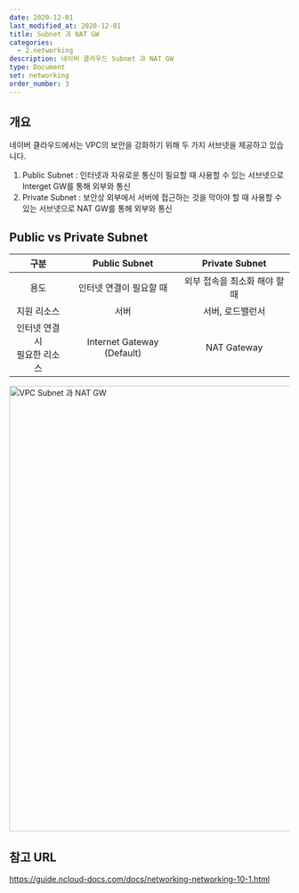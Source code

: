 ```yaml
---
date: 2020-12-01
last_modified_at: 2020-12-01
title: Subnet 과 NAT GW
categories:
  - 2.networking
description: 네이버 클라우드 Subnet 과 NAT GW
type: Document
set: networking
order_number: 3
---
```


## 개요
네이버 클라우드에서는 VPC의 보안을 강화하기 위해 두 가지 서브넷을 제공하고 있습니다.

1. Public Subnet : 인터넷과 자유로운 통신이 필요할 때 사용할 수 있는 서브넷으로 Interget GW를 통해 외부와 통신
2. Private Subnet : 보안상 외부에서 서버에 접근하는 것을 막아야 할 때 사용할 수 있는 서브넷으로 NAT GW를 통해 외부와 통신

## Public vs Private Subnet

| 구분 | Public Subnet | Private Subnet |
| :----: | :----: | :-----: |
| 용도 | 인터넷 연결이 필요할 때 | 외부 접속을 최소화 해야 할 때 |
| 지원 리소스 | 서버 | 서버, 로드밸런서 |
| 인터넷 연결 시<br>필요한 리소스 | Internet Gateway (Default) | NAT Gateway |


<img src="../../images/ncp_vpc_subnet_natgw.png" alt="VPC Subnet 과 NAT GW" style="width:800px;align:center">

## 참고 URL
<a href="https://guide.ncloud-docs.com/docs/networking-networking-10-1" target="_blank" style="word-break:break-all;">https://guide.ncloud-docs.com/docs/networking-networking-10-1.html</a>
